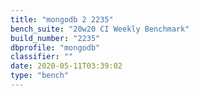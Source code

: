 ```yaml
---
title: "mongodb 2 2235"
bench_suite: "20w20 CI Weekly Benchmark"
build_number: "2235"
dbprofile: "mongodb"
classifier: ""
date: 2020-05-11T03:39:02
type: "bench"
---
```

